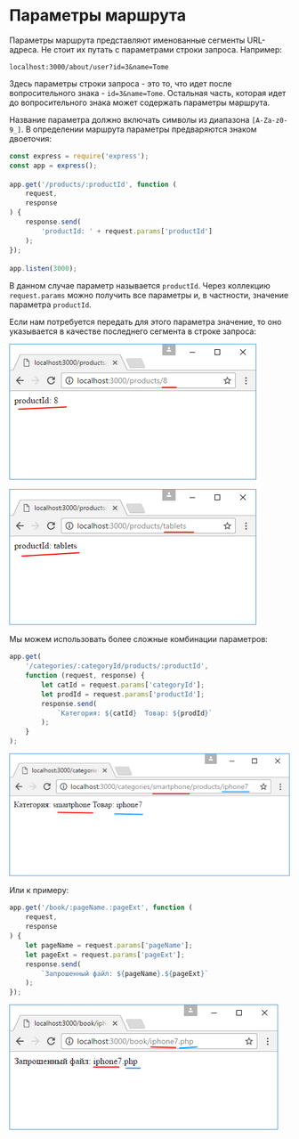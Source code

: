 # Параметры маршрута

Параметры маршрута представляют именованные сегменты URL-адреса. Не стоит их путать с параметрами строки запроса. Например:

```
localhost:3000/about/user?id=3&name=Tome
```

Здесь параметры строки запроса - это то, что идет после вопросительного знака - `id=3&name=Tome`. Остальная часть, которая идет до вопросительного знака может содержать параметры маршрута.

Название параметра должно включать символы из диапазона `[A-Za-z0-9_]`. В определении маршрута параметры предваряются знаком двоеточия:

```js
const express = require('express');
const app = express();

app.get('/products/:productId', function (
    request,
    response
) {
    response.send(
        'productId: ' + request.params['productId']
    );
});

app.listen(3000);
```

В данном случае параметр называется `productId`. Через коллекцию `request.params` можно получить все параметры и, в частности, значение параметра `productId`.

Если нам потребуется передать для этого параметра значение, то оно указывается в качестве последнего сегмента в строке запроса:

![4.14.png](4.14.png)

![4.15.png](4.15.png)

Мы можем использовать более сложные комбинации параметров:

```js
app.get(
    '/categories/:categoryId/products/:productId',
    function (request, response) {
        let catId = request.params['categoryId'];
        let prodId = request.params['productId'];
        response.send(
            `Категория: ${catId}  Товар: ${prodId}`
        );
    }
);
```

![4.16.png](4.16.png)

Или к примеру:

```js
app.get('/book/:pageName.:pageExt', function (
    request,
    response
) {
    let pageName = request.params['pageName'];
    let pageExt = request.params['pageExt'];
    response.send(
        `Запрошенный файл: ${pageName}.${pageExt}`
    );
});
```

![4.17.png](4.17.png)
